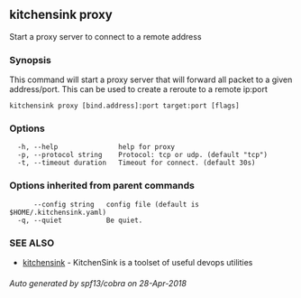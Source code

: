 ## kitchensink proxy

Start a proxy server to connect to a remote address

### Synopsis

This command will start a proxy server that will forward all packet to a given address/port. This can be used to create a reroute to a remote ip:port

```
kitchensink proxy [bind.address]:port target:port [flags]
```

### Options

```
  -h, --help               help for proxy
  -p, --protocol string    Protocol: tcp or udp. (default "tcp")
  -t, --timeout duration   Timeout for connect. (default 30s)
```

### Options inherited from parent commands

```
      --config string   config file (default is $HOME/.kitchensink.yaml)
  -q, --quiet           Be quiet.
```

### SEE ALSO

* [kitchensink](kitchensink.md)	 - KitchenSink is a toolset of useful devops utilities

###### Auto generated by spf13/cobra on 28-Apr-2018
